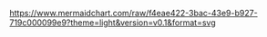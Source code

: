 https://www.mermaidchart.com/raw/f4eae422-3bac-43e9-b927-719c000099e9?theme=light&version=v0.1&format=svg